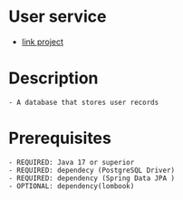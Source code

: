 # User service
- [link project](https://youtu.be/SwSkE3M9-kI)

# Description
	- A database that stores user records

# Prerequisites
	- REQUIRED: Java 17 or superior
    - REQUIRED: dependecy (PostgreSQL Driver)
    - REQUIRED: dependency (Spring Data JPA )
	- OPTIONAL: dependency(lombook)
